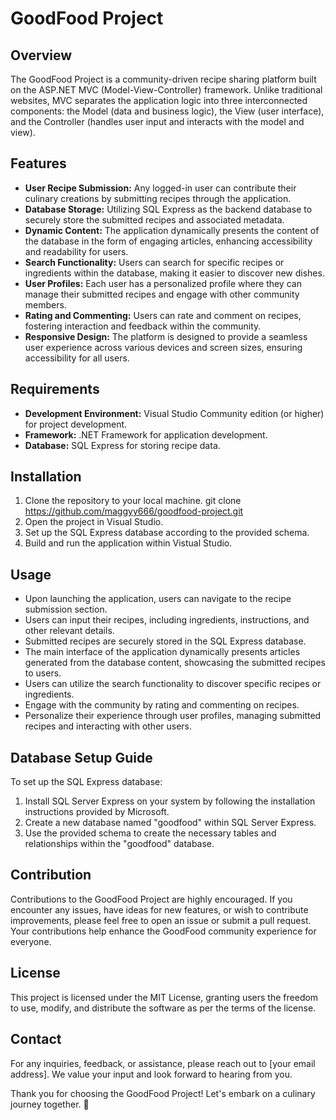 ﻿# GoodFood Project

## Overview
The GoodFood Project is a community-driven recipe sharing platform built on the ASP.NET MVC (Model-View-Controller) framework. Unlike traditional websites, MVC separates the application logic into three interconnected components: the Model (data and business logic), the View (user interface), and the Controller (handles user input and interacts with the model and view).
## Features
- **User Recipe Submission:** Any logged-in user can contribute their culinary creations by submitting recipes through the application.
- **Database Storage:** Utilizing SQL Express as the backend database to securely store the submitted recipes and associated metadata.
- **Dynamic Content:** The application dynamically presents the content of the database in the form of engaging articles, enhancing accessibility and readability for users.
- **Search Functionality:** Users can search for specific recipes or ingredients within the database, making it easier to discover new dishes.
- **User Profiles:** Each user has a personalized profile where they can manage their submitted recipes and engage with other community members.
- **Rating and Commenting:** Users can rate and comment on recipes, fostering interaction and feedback within the community.
- **Responsive Design:** The platform is designed to provide a seamless user experience across various devices and screen sizes, ensuring accessibility for all users.

## Requirements
- **Development Environment:** Visual Studio Community edition (or higher) for project development.
- **Framework:** .NET Framework for application development.
- **Database:** SQL Express for storing recipe data.

## Installation
1. Clone the repository to your local machine.
   git clone https://github.com/maggyy666/goodfood-project.git
2. Open the project in Visual Studio.
3. Set up the SQL Express database according to the provided schema.
4. Build and run the application within Vistual Studio.

## Usage
- Upon launching the application, users can navigate to the recipe submission section.
- Users can input their recipes, including ingredients, instructions, and other relevant details.
- Submitted recipes are securely stored in the SQL Express database.
- The main interface of the application dynamically presents articles generated from the database content, showcasing the submitted recipes to users.
- Users can utilize the search functionality to discover specific recipes or ingredients.
- Engage with the community by rating and commenting on recipes.
- Personalize their experience through user profiles, managing submitted recipes and interacting with other users.

## Database Setup Guide
To set up the SQL Express database:
1. Install SQL Server Express on your system by following the installation instructions provided by Microsoft.
2. Create a new database named "goodfood" within SQL Server Express.
3. Use the provided schema to create the necessary tables and relationships within the "goodfood" database.


## Contribution
Contributions to the GoodFood Project are highly encouraged. If you encounter any issues, have ideas for new features, or wish to contribute improvements, please feel free to open an issue or submit a pull request. Your contributions help enhance the GoodFood community experience for everyone.

## License

This project is licensed under the MIT License, granting users the freedom to use, modify, and distribute the software as per the terms of the license.

## Contact

For any inquiries, feedback, or assistance, please reach out to [your email address]. We value your input and look forward to hearing from you.

Thank you for choosing the GoodFood Project! Let's embark on a culinary journey together. 🍴
